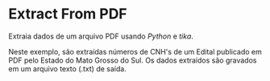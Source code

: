 # Extract From PDF

Extraia dados de um arquivo PDF usando *Python* e *tika*.

Neste exemplo, são extraídas números de CNH's de um Edital publicado em PDF pelo Estado do Mato Grosso do Sul. Os dados extraídos são gravados em um arquivo texto (.txt) de saída.

